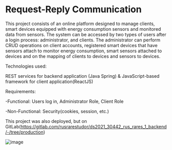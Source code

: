 # Request-Reply Communication

This project consists of an online platform designed to manage clients, smart devices equipped with energy consumption sensors and monitored data from sensors. The system
can be accessed by two types of users after a login process: administrator, and clients. 
The administrator can perform CRUD operations on client accounts, registered smart devices that have sensors attach to monitor energy consumption, smart sensors attached to devices
and on the mapping of clients to devices  and sensors to devices.


Technologies used: 

REST services for backend application (Java Spring) & JavaScript-based framework for client application(ReactJS)

Requirements:

-Functional: Users log in, Administrator Role, Client Role

-Non-Functional: Security(cookies, session, etc.)
 
 This project was also deployed, but on GitLab(https://gitlab.com/rusrarestudor/ds2021_30442_rus_rares_1_backend/-/tree/production)
 
 ![image](https://user-images.githubusercontent.com/57397996/179956309-07ab92e9-8d64-444b-8daf-3a7c193b599d.png)

